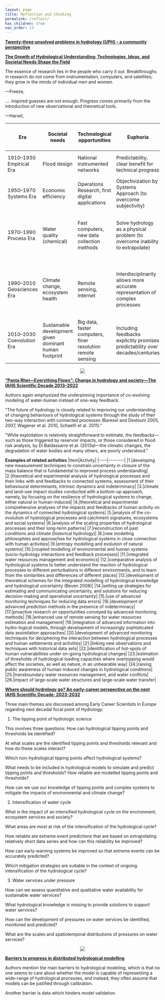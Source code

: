 ```yaml
---
layout: page
title: Reflection and thinking
permalink: /reflect/
has_children: true
nav_order: 13
---
```


__[Twenty-three unsolved problems in hydrology (UPH) - a community perspective](https://www.tandfonline.com/doi/full/10.1080/02626667.2019.1620507)__

__[The Growth of Hydrological Understanding: Technologies, Ideas, and Societal Needs Shape the Field](https://agupubs.onlinelibrary.wiley.com/doi/10.1002/2017WR021396)__

The essence of research lies in the people who carry it out. Breakthroughs in research do not come from instrumentation, computers, and satellites; they grow in the minds of individual men and women.

—Freeze,

…. inspired guesses are not enough. Progress comes primarily from the introduction of new observational and theoretical tools.

—Harwit,

|Era|Societal needs|Technological opportunities|Euphoria|Typical discoveries of phenomena|Progress in prediction methods|Disenchantment|
|---|--------------|---------------------------|--------|--------------------------------|------------------------------|--------------|
|1910–1930 Empirical Era|	Flood design|	National instrumented networks|	Predictability, clear benefit for technical progress|	Correlations between water levels exist|	Regressions, envelope curves|	Lack of transferablity to other places|
|1950–1970 Systems Era|	Economic efficiency|	Operations Research, first digital applications|	Objectivization by Systems Approach (to overcome subjectivity)|	Linearity of hydrological response|	Unit hydrograph estimation, time series models|	Inability to extrapolate to other conditions|
|1970–1990 Process Era|	Water quality (chemical)|	Fast computers, new data collection methods|	Solve hydrology as a physical problem (to overcome inability to extrapolate)|	Variable source area runoff generation; Event water stems from pre-event rainfall|	Physically-based spatially distributed models, stochastic hydrogeology|	Scale problems, it is not just a physical but also a biological problem (transpiration, roots)|
|1990–2010 Geosciences Era|	Climate change, ecosystem health|	Remote sensing, internet|	Interdisciplinarity allows more accurate representation of complex processes|	Controls on spatial patterns of soil moisture	|Coupled process models, model chains, climate scenarios, data assimilation|	Quasi-stationary coupling misses long term dynamics|
|2010–2030 Coevolution Era|Sustainable development given dominant human footprint|	Big data, faster computers, finer resolution remote sensing|	Including feedbacks explicitly promises predictability over decades/centuries|	Root adaptation to climate, levee effect of people moving into floodplains|	Models representing catchments as complex systems (linking time scales)|	Parameters of complex systems cannot be measured, spatial feedbacks missed|

<p align="center">
<img src="https://agupubs.onlinelibrary.wiley.com/cms/asset/00aac15a-8d41-4369-8495-77d0497cc449/wrcr22902-fig-0001-m.jpg">
</p>


__[“Panta Rhei—Everything Flows”: Change in hydrology and society—The IAHS Scientific Decade 2013–2022](https://www.tandfonline.com/doi/full/10.1080/02626667.2013.809088)__

Authors again emphysized the underpinning importance of co-evolving modeling of water-human instead of one-way feedback.

"The future of hydrology is closely related to improving our understanding of changing behaviours of hydrological systems through the study of their two-way interaction with connected processes (Baresel and Destouni 2005, 2007, Wagener et al. 2010, Schaefli et al. 2011)."

"While exploitation is relatively straightforward to estimate, the feedbacks—such as those triggered by reservoir impacts, or those considered in flood risk analysis, by Di Baldassarre et al. (2013a)—the climatic changes, the degradation of water bodies and many others, are poorly understood."

**Examples of related activities**
|Item|Activity|
|----|--------|
|1.|developing new measurement techniques to constrain uncertainty in closure of the mass balance that is fundamental to improved process understanding|
|2.|theoretical and experimental analysis of hydrological processes and their links with and feedbacks to connected systems, assessment of their behavioural determinants, intrinsic dynamics and indeterminacy|
|3.|climate and land-use impact studies conducted with a bottom-up approach, namely, by focusing on the resilience of hydrological systems to change, either natural or human-induced|
|4.|theoretical and experimental comprehensive analyses of the impacts and feedbacks of human activity on the dynamics of connected hydrological systems|
|5.|analysis of the co-evolution of hydrological processes and catchment signatures, ecosystems and social systems|
|6.|analysis of the scaling properties of hydrological processes and their long-term patterns|
|7.|reconstruction of past conditions and climate (historical hydrology)|
|8.|new modelling philosophies and approaches for hydrological systems in close connection with human activities|
|9.|entropy modelling and evolution of natural systems|
|10.|coupled modelling of environmental and human systems (socio-hydrology interactions and feedback processes)|
|11.|integrated water resources management and economics|
|12.|comparative analysis of hydrological systems to better understand the reaction of hydrological processes to different perturbations in different environments, and to learn from the similarities and differences of different places|
|13.|development of theoretical schemes for the integrated modelling of hydrological knowledge and hydrological uncertainty (Beven 2008)|
|14.|setting up strategies for estimating and communicating uncertainty, and solutions for reducing decision-making and operational uncertainty|
|15.|use of advanced monitoring techniques for reducing data errors|
|16.|development of advanced prediction methods in the presence of indeterminacy|
|17.|proactive research on opportunities conveyed by advanced monitoring methods|
|18.|enhanced use of remote sensing for water resources estimation and management|
|19.|integration of advanced information into hydro-logical models, through development of increasingly sophisticated data assimilation approaches|
|20.|development of advanced monitoring techniques for deciphering the interaction between hydrological processes and human settlements and activities|
|21.|linking new observations and techniques with historical data sets|
|22.|identification of hot-spots of human vulnerabilities under on-going hydrological changes|
|23.|estimation of thresholds of hydrological loading capacities where overtopping would affect the societies, as well as nature, in an unbearable way|
|24.|raising public awareness of human-induced changes in hydrological conditions|
|25.|transboundary water resources management, and water conflicts|
|26.|impact of large-scale water structures and large-scale water transfer|


__[Where should hydrology go? An early-career perspective on the next IAHS Scientific Decade: 2023-2032](https://www.tandfonline.com/doi/full/10.1080/02626667.2023.2170754?src=)__

Three main themes are discussed among Early Career Scientists in Europe regarding next decadal focal point of Hydrology:

1. The tipping point of hydrologic science

This involves three questions: How can hydrological tipping points and thresholds be identified?

At what scales are the identified tipping points and thresholds relevant and how do these scales interact?

Which non-hydrological tipping points affect hydrological systems?

What needs to be included in hydrological models to simulate and predict tipping points and thresholds? How reliable are modelled tipping points and thresholds?

How can we use our knowledge of tipping points and complex systems to mitigate the impacts of environmental and climate change?

2. Intensification of water cycle

What is the impact of an intensified hydrological cycle on the environment, ecosystem services and society?

What areas are most at risk of the intensification of the hydrological cycle?

How reliable are extreme event predictions that are based on extrapolating relatively short data series and how can this reliability be improved?

How can early-warning systems be improved so that extreme events can be accurately predicted?

Which mitigation strategies are suitable in the context of ongoing intensification of the hydrological cycle?

3. Water services under pressure

How can we assess quantitative and qualitative water availability for sustainable water services?

What hydrological knowledge is missing to provide solutions to support water services?

How can the development of pressures on water services be identified, monitored and predicted?

What are the scales and spatiotemporal distributions of pressures on water services?

<p align="center">
  <img src="https://www.tandfonline.com/na101/home/literatum/publisher/tandf/journals/content/thsj20/0/thsj20.just-accepted/02626667.2023.2170754/20230209/images/large/thsj_a_2170754_f0003_c.jpeg">
</p>

__[Barriers to progress in distributed hydrological modelling](https://onlinelibrary.wiley.com/doi/full/10.1002/hyp.10434)__

Authors mention the main barriers to hydrological modeling, which is that no one seems to care about whether the model is capable of representing a wide-range of hydrological processes, and instead, they often assume that models can be justified through calibration.

Another barrier is data which hinders model validation.
